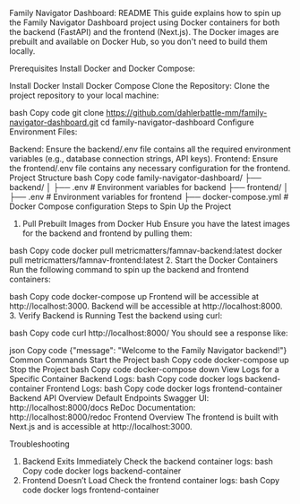 Family Navigator Dashboard: README
This guide explains how to spin up the Family Navigator Dashboard project using Docker containers for both the backend (FastAPI) and the frontend (Next.js). The Docker images are prebuilt and available on Docker Hub, so you don't need to build them locally.

Prerequisites
Install Docker and Docker Compose:

Install Docker
Install Docker Compose
Clone the Repository: Clone the project repository to your local machine:

bash
Copy code
git clone https://github.com/dahlerbattle-mm/family-navigator-dashboard.git
cd family-navigator-dashboard
Configure Environment Files:

Backend: Ensure the backend/.env file contains all the required environment variables (e.g., database connection strings, API keys).
Frontend: Ensure the frontend/.env file contains any necessary configuration for the frontend.
Project Structure
bash
Copy code
family-navigator-dashboard/
├── backend/
│   ├── .env                # Environment variables for backend
├── frontend/
│   ├── .env                # Environment variables for frontend
├── docker-compose.yml      # Docker Compose configuration
Steps to Spin Up the Project
1. Pull Prebuilt Images from Docker Hub
Ensure you have the latest images for the backend and frontend by pulling them:

bash
Copy code
docker pull metricmatters/famnav-backend:latest
docker pull metricmatters/famnav-frontend:latest
2. Start the Docker Containers
Run the following command to spin up the backend and frontend containers:

bash
Copy code
docker-compose up
Frontend will be accessible at http://localhost:3000.
Backend will be accessible at http://localhost:8000.
3. Verify Backend is Running
Test the backend using curl:

bash
Copy code
curl http://localhost:8000/
You should see a response like:

json
Copy code
{"message": "Welcome to the Family Navigator backend!"}
Common Commands
Start the Project
bash
Copy code
docker-compose up
Stop the Project
bash
Copy code
docker-compose down
View Logs for a Specific Container
Backend Logs:
bash
Copy code
docker logs backend-container
Frontend Logs:
bash
Copy code
docker logs frontend-container
Backend API Overview
Default Endpoints
Swagger UI: http://localhost:8000/docs
ReDoc Documentation: http://localhost:8000/redoc
Frontend Overview
The frontend is built with Next.js and is accessible at http://localhost:3000.

Troubleshooting
1. Backend Exits Immediately
Check the backend container logs:
bash
Copy code
docker logs backend-container
2. Frontend Doesn’t Load
Check the frontend container logs:
bash
Copy code
docker logs frontend-container